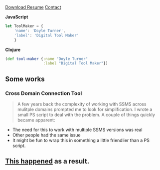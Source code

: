 [Download Resume](http://doyleturner.net/DoyleTurner.pdf) [Contact](mailto:doymturner@hotmail.com)

**JavaScript**
```javascript
let ToolMaker = {
    'name': 'Doyle Turner',
    'label': 'Digital Tool Maker'
    }
```

**Clojure**
```clojure
(def tool-maker {:name "Doyle Turner"
                 :label "Digital Tool Maker"})
```

## Some works
### Cross Domain Connection Tool
> A few years back the complexity of working with SSMS across mulitple domains prompted me to look for simplification. I wrote a small PS script to deal with the problem. A couple of things quickly became apparent:

- The need for this to work with multiple SSMS versions was real
- Other people had the same issue
- It might be fun to wrap this in something a little friendlier than a PS script.

[This happened](https://github.com/doymturner/CrossDomainConnectionTool) as a result.
---
